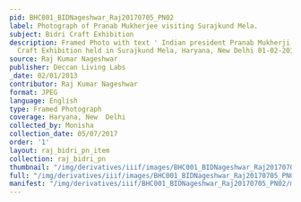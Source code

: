 ```yaml
---
pid: BHC001_BIDNageshwar_Raj20170705_PN02
label: Photograph of Pranab Mukherjee visiting Surajkund Mela.
subject: Bidri Craft Exhibition
description: Framed Photo with text ' Indian president Pranab Mukherji visit to Bidri
  Craft Exhibition held in Surajkund Mela, Haryana, New Delhi 01-02-2013'
source: Raj Kumar Nageshwar
publisher: Deccan Living Labs
_date: 02/01/2013
contributor: Raj Kumar Nageshwar
format: JPEG
language: English
type: Framed Photograph
coverage: Haryana, New  Delhi
collected_by: Monisha
collection_date: 05/07/2017
order: '1'
layout: raj_bidri_pn_item
collection: raj_bidri_pn
thumbnail: "/img/derivatives/iiif/images/BHC001_BIDNageshwar_Raj20170705_PN02/full/250,/0/default.jpg"
full: "/img/derivatives/iiif/images/BHC001_BIDNageshwar_Raj20170705_PN02/full/1140,/0/default.jpg"
manifest: "/img/derivatives/iiif/BHC001_BIDNageshwar_Raj20170705_PN02/manifest.json"
---
```

